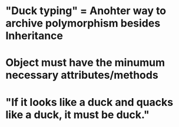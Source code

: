 # "Duck typing" = Anohter way to archive polymorphism besides Inheritance

# Object must have the minumum necessary attributes/methods

# "If it looks like a duck and quacks like a duck, it must be duck."
